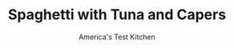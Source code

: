 ---
layout: ../../layouts/MarkdownPostLayout.astro
title: Spaghetti with Tuna and Capers
author: America's Test Kitchen
pubDate: 2023-03-15
description: "The secret ingredient in this simple pantry dish: a little elbow grease."
image_url: https://res.cloudinary.com/hksqkdlah/image/upload/ar_1:1,c_fill,dpr_2.0,f_auto,fl_lossy.progressive.strip_profile,g_faces:auto,q_auto:low,w_344/SFS_SpaghettiTunaCapers-32_ssc30m
tags: ["Main Courses","Pasta","Fish & Seafood","Weeknight"]
calories: 2976
protein: 22
carbohydrates: 57
fats: 
fiber: 2
ingredients: ["1 pound, spaghetti","1/4 teaspoon, table salt, plus salt for cooking pasta","1/3 cup, extra-virgin olive oil, plus extra for drizzling","8 , garlic cloves, sliced thin","2 tablespoons, capers, rinsed","1/2 teaspoon, red pepper flakes, plus extra for serving","1 (5- to 7-ounce) can/jar, olive oil-packed tuna, flaked with packing oil","1 ounce, Parmesan cheese, grated (1⁄2 cup), plus extra for serving","1/4 cup, chopped fresh parsley"]
serves: 6
time: "50 minutes"
instructions: ["Bring 3 quarts water to boil in large Dutch oven. Add pasta and 1 tablespoon salt and cook, stirring often, until strands are flexible but still very firm in center, about 5 minutes. Turn off heat, reserve 3 cups cooking water, then drain pasta.","In now-empty pot, heat oil and garlic over medium-low heat until fragrant and just shy of browning, 2 to 3 minutes. Stir in capers and pepper flakes and cook until fragrant, about 20 seconds.","Add pasta, 2 cups reserved cooking water, and salt and bring to boil over medium heat. Cook, stirring often with tongs and folding pasta over itself, until water is mostly absorbed but still pools slightly at bottom of pot, about 5 minutes.","Off heat, stir in tuna, Parmesan, parsley, and ½ cup reserved cooking water with tongs until all ingredients are well combined, about 1 minute. Adjust consistency with additional reserved cooking water as needed. Serve, sprinkled with extra Parmesan and pepper flakes and drizzled with extra oil."]
nutrition: ["263 mg Potassium","321 mg Phosphorus","174 mg Calcium","1 mg Iron","57 mg Magnesium","362 mg Sodium","1 mg Zinc","18 g Fat","4 mg Niacin (B3)","10 g Monounsaturated","2 g Polyunsaturated","4 mg Vitamin C","1 µg Vitamin D","13 mg Cholesterol","4 g Saturated","2 g Fiber","20 µg Folate (food)","2 g Sugars","61 µg Vitamin K","33 g Water","57 g Carbs","20 µg Folate equivalent (total)","22 g Protein","2 mg Vitamin E","43 µg Vitamin A","496 kcal Energy","2976 calories"]
notes: "Make sure that you have all the ingredients prepped and ready to go when you start cooking. For the best results, you’ll need to flow seamlessly through the recipe steps. Oil-packed tuna comes in a variety of can and jar sizes, hence the weight range in the ingredient list. Use a product you like that fits your budget."
---